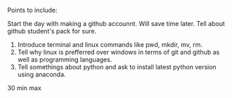 Points to include:
		

Start the day with making a github accounnt. Will save time later. Tell about github student's pack for sure.




1. Introduce terminal and linux commands like pwd, mkdir, mv, rm.
2. Tell why linux is prefferred over windows in terms of git and github as well as programming languages.
3. Tell somethings about python and ask to install latest python version using anaconda.


30 min max
